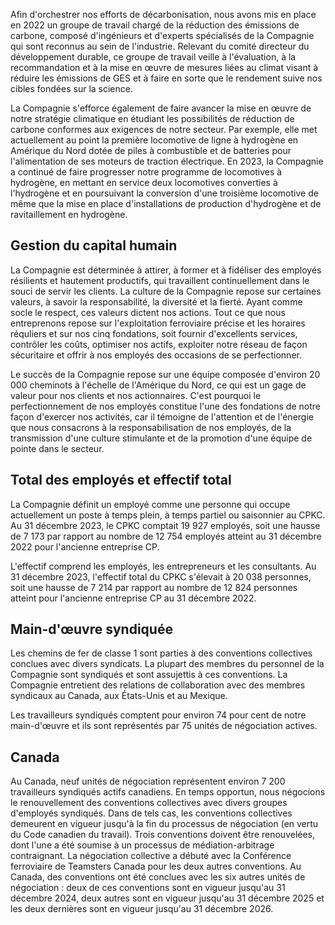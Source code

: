 Afin d'orchestrer nos efforts de décarbonisation, nous avons mis en place en 2022 un groupe de travail chargé de la réduction des émissions de carbone, composé d'ingénieurs et d'experts spécialisés de la Compagnie qui sont reconnus au sein de l'industrie. Relevant du comité directeur du développement durable, ce groupe de travail veille à l'évaluation, à la recommandation et à la mise en œuvre de mesures liées au climat visant à réduire les émissions de GES et à faire en sorte que le rendement suive nos cibles fondées sur la science.

La Compagnie s'efforce également de faire avancer la mise en œuvre de notre stratégie climatique en étudiant les possibilités de réduction de carbone conformes aux exigences de notre secteur. Par exemple, elle met actuellement au point la première locomotive de ligne à hydrogène en Amérique du Nord dotée de piles à combustible et de batteries pour l'alimentation de ses moteurs de traction électrique. En 2023, la Compagnie a continué de faire progresser notre programme de locomotives à hydrogène, en mettant en service deux locomotives converties à l'hydrogène et en poursuivant la conversion d'une troisième locomotive de même que la mise en place d'installations de production d'hydrogène et de ravitaillement en hydrogène.

## Gestion du capital humain

La Compagnie est déterminée à attirer, à former et à fidéliser des employés résilients et hautement productifs, qui travaillent continuellement dans le souci de servir les clients. La culture de la Compagnie repose sur certaines valeurs, à savoir la responsabilité, la diversité et la fierté. Ayant comme socle le respect, ces valeurs dictent nos actions. Tout ce que nous entreprenons repose sur l'exploitation ferroviaire précise et les horaires réquliers et sur nos cinq fondations, soit fournir d'excellents services, contrôler les coûts, optimiser nos actifs, exploiter notre réseau de façon sécuritaire et offrir à nos employés des occasions de se perfectionner.

Le succès de la Compagnie repose sur une équipe composée d'environ 20 000 cheminots à l'échelle de l'Amérique du Nord, ce qui est un gage de valeur pour nos clients et nos actionnaires. C'est pourquoi le perfectionnement de nos employés constitue l'une des fondations de notre façon d'exercer nos activités, car il témoigne de l'attention et de l'énergie que nous consacrons à la responsabilisation de nos employés, de la transmission d'une culture stimulante et de la promotion d'une équipe de pointe dans le secteur.

## Total des employés et effectif total

La Compagnie définit un employé comme une personne qui occupe actuellement un poste à temps plein, à temps partiel ou saisonnier au CPKC. Au 31 décembre 2023, le CPKC comptait 19 927 employés, soit une hausse de 7 173 par rapport au nombre de 12 754 employés atteint au 31 décembre 2022 pour l'ancienne entreprise CP.

L'effectif comprend les employés, les entrepreneurs et les consultants. Au 31 décembre 2023, l'effectif total du CPKC s'élevait à 20 038 personnes, soit une hausse de 7 214 par rapport au nombre de 12 824 personnes atteint pour l'ancienne entreprise CP au 31 décembre 2022.

## Main-d'œuvre syndiquée

Les chemins de fer de classe 1 sont parties à des conventions collectives conclues avec divers syndicats. La plupart des membres du personnel de la Compagnie sont syndiqués et sont assujettis à ces conventions. La Compagnie entretient des relations de collaboration avec des membres syndicaux au Canada, aux États-Unis et au Mexique.

Les travailleurs syndiqués comptent pour environ 74 pour cent de notre main-d'œuvre et ils sont représentés par 75 unités de négociation actives.

## Canada

Au Canada, neuf unités de négociation représentent environ 7 200 travailleurs syndiqués actifs canadiens. En temps opportun, nous négocions le renouvellement des conventions collectives avec divers groupes d'employés syndiqués. Dans de tels cas, les conventions collectives demeurent en vigueur jusqu'à la fin du processus de négociation (en vertu du Code canadien du travail). Trois conventions doivent être renouvelées, dont l'une a été soumise à un processus de médiation-arbitrage contraignant. La négociation collective a débuté avec la Conférence ferroviaire de Teamsters Canada pour les deux autres conventions. Au Canada, des conventions ont été conclues avec les six autres unités de négociation : deux de ces conventions sont en vigueur jusqu'au 31 décembre 2024, deux autres sont en vigueur jusqu'au 31 décembre 2025 et les deux dernières sont en vigueur jusqu'au 31 décembre 2026.